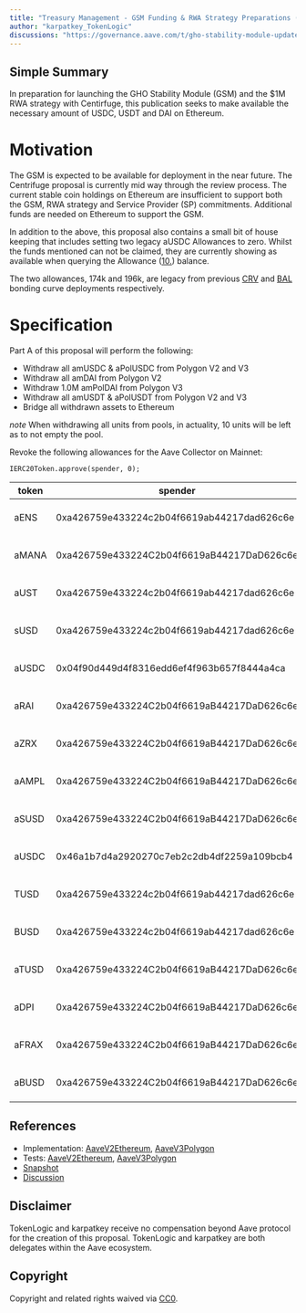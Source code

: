 ```yaml
---
title: "Treasury Management - GSM Funding & RWA Strategy Preparations (Part 1)"
author: "karpatkey_TokenLogic"
discussions: "https://governance.aave.com/t/gho-stability-module-update/14442/10"
---
```


## Simple Summary

In preparation for launching the GHO Stability Module (GSM) and the $1M RWA strategy with Centirfuge, this publication seeks to make available the necessary amount of USDC, USDT and DAI on Ethereum.

# Motivation

The GSM is expected to be available for deployment in the near future. The Centrifuge proposal is currently mid way through the review process. The current stable coin holdings on Ethereum are insufficient to support both the GSM, RWA strategy and Service Provider (SP) commitments. Additional funds are needed on Ethereum to support the GSM.

In addition to the above, this proposal also contains a small bit of house keeping that includes setting two legacy aUSDC Allowances to zero. Whilst the funds mentioned can not be claimed, they are currently showing as available when querying the Allowance ([10.](https://etherscan.io/address/0xBcca60bB61934080951369a648Fb03DF4F96263C#readProxyContract)) balance.

The two allowances, 174k and 196k, are legacy from previous [CRV](https://app.aave.com/governance/proposal/146) and [BAL](https://app.aave.com/governance/proposal/115) bonding curve deployments respectively.

# Specification

Part A of this proposal will perform the following:

- Withdraw all amUSDC & aPolUSDC from Polygon V2 and V3
- Withdraw all amDAI from Polygon V2
- Withdraw 1.0M amPolDAI from Polygon V3
- Withdraw all amUSDT & aPolUSDT from Polygon V2 and V3
- Bridge all withdrawn assets to Ethereum

_note_ When withdrawing all units from pools, in actuality, 10 units will be left as to not empty the pool.

Revoke the following allowances for the Aave Collector on Mainnet:

`IERC20Token.approve(spender, 0);`

| token | spender                                    | description                  |
| ----- | ------------------------------------------ | ---------------------------- |
| aENS  | 0xa426759e433224c2b04f6619ab44217dad626c6e | Aave Collector Consolidation |
| aMANA | 0xa426759e433224C2b04f6619aB44217DaD626c6e | Aave Collector Consolidation |
| aUST  | 0xa426759e433224c2b04f6619ab44217dad626c6e | Aave Collector Consolidation |
| sUSD  | 0xa426759e433224c2b04f6619ab44217dad626c6e | Aave Collector Consolidation |
| aUSDC | 0x04f90d449d4f8316edd6ef4f963b657f8444a4ca | One Way Bonding Curve        |
| aRAI  | 0xa426759e433224C2b04f6619aB44217DaD626c6e | Aave Collector Consolidation |
| aZRX  | 0xa426759e433224C2b04f6619aB44217DaD626c6e | Aave Collector Consolidation |
| aAMPL | 0xa426759e433224C2b04f6619aB44217DaD626c6e | Aave Collector Consolidation |
| aSUSD | 0xa426759e433224C2b04f6619aB44217DaD626c6e | Aave Collector Consolidation |
| aUSDC | 0x46a1b7d4a2920270c7eb2c2db4df2259a109bcb4 | CRV Bad Debt Repayment       |
| TUSD  | 0xa426759e433224c2b04f6619ab44217dad626c6e | Aave Collector Consolidation |
| BUSD  | 0xa426759e433224c2b04f6619ab44217dad626c6e | Aave Collector Consolidation |
| aTUSD | 0xa426759e433224C2b04f6619aB44217DaD626c6e | Aave Collector Consolidation |
| aDPI  | 0xa426759e433224C2b04f6619aB44217DaD626c6e | Aave Collector Consolidation |
| aFRAX | 0xa426759e433224C2b04f6619aB44217DaD626c6e | Aave Collector Consolidation |
| aBUSD | 0xa426759e433224C2b04f6619aB44217DaD626c6e | Aave Collector Consolidation |

## References

- Implementation: [AaveV2Ethereum](https://github.com/bgd-labs/aave-proposals-v3/blob/main/src/20231229_Multi_TreasuryManagementGSMFundingRWAStrategyPreparationsPart1/AaveV2Ethereum_TreasuryManagementGSMFundingRWAStrategyPreparationsPart1_20231229.sol), [AaveV3Polygon](https://github.com/bgd-labs/aave-proposals-v3/blob/main/src/20231229_Multi_TreasuryManagementGSMFundingRWAStrategyPreparationsPart1/AaveV3Polygon_TreasuryManagementGSMFundingRWAStrategyPreparationsPart1_20231229.sol)
- Tests: [AaveV2Ethereum](https://github.com/bgd-labs/aave-proposals-v3/blob/main/src/20231229_Multi_TreasuryManagementGSMFundingRWAStrategyPreparationsPart1/AaveV2Ethereum_TreasuryManagementGSMFundingRWAStrategyPreparationsPart1_20231229.t.sol), [AaveV3Polygon](https://github.com/bgd-labs/aave-proposals-v3/blob/main/src/20231229_Multi_TreasuryManagementGSMFundingRWAStrategyPreparationsPart1/AaveV3Polygon_TreasuryManagementGSMFundingRWAStrategyPreparationsPart1_20231229.t.sol)
- [Snapshot](https://snapshot.org/#/aave.eth/proposal/0xb39537e468eef8c212c67a539cdc6d802cd857f186a4f66aefd44faaadd6ba19)
- [Discussion](https://governance.aave.com/t/arfc-treasury-management-gsm-funding-rwa-strategy-preparations/16128)

## Disclaimer

TokenLogic and karpatkey receive no compensation beyond Aave protocol for the creation of this proposal. TokenLogic and karpatkey are both delegates within the Aave ecosystem.

## Copyright

Copyright and related rights waived via [CC0](https://creativecommons.org/publicdomain/zero/1.0/).
